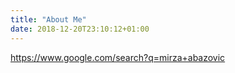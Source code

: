```yaml
---
title: "About Me"
date: 2018-12-20T23:10:12+01:00
---
```



https://www.google.com/search?q=mirza+abazovic
